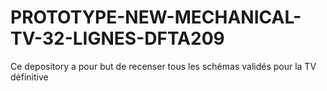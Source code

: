 # PROTOTYPE-NEW-MECHANICAL-TV-32-LIGNES-DFTA209
Ce depository a pour but de recenser tous les schémas validés pour la TV définitive
